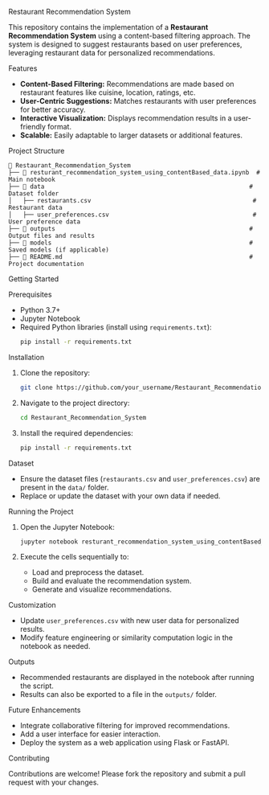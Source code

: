 Restaurant Recommendation System

This repository contains the implementation of a **Restaurant Recommendation System** using a content-based filtering approach. The system is designed to suggest restaurants based on user preferences, leveraging restaurant data for personalized recommendations.

Features

- **Content-Based Filtering:** Recommendations are made based on restaurant features like cuisine, location, ratings, etc.
- **User-Centric Suggestions:** Matches restaurants with user preferences for better accuracy.
- **Interactive Visualization:** Displays recommendation results in a user-friendly format.
- **Scalable:** Easily adaptable to larger datasets or additional features.

 Project Structure

```
📂 Restaurant_Recommendation_System
├── 📄 resturant_recommendation_system_using_contentBased_data.ipynb  # Main notebook
├── 📂 data                                                         # Dataset folder
│   ├── restaurants.csv                                             # Restaurant data
│   ├── user_preferences.csv                                        # User preference data
├── 📂 outputs                                                      # Output files and results
├── 📂 models                                                       # Saved models (if applicable)
├── 📄 README.md                                                    # Project documentation
```

Getting Started

Prerequisites

- Python 3.7+
- Jupyter Notebook
- Required Python libraries (install using `requirements.txt`):
  ```bash
  pip install -r requirements.txt
  ```

Installation

1. Clone the repository:
   ```bash
   git clone https://github.com/your_username/Restaurant_Recommendation_System.git
   ```

2. Navigate to the project directory:
   ```bash
   cd Restaurant_Recommendation_System
   ```

3. Install the required dependencies:
   ```bash
   pip install -r requirements.txt
   ```

Dataset

- Ensure the dataset files (`restaurants.csv` and `user_preferences.csv`) are present in the `data/` folder.
- Replace or update the dataset with your own data if needed.

Running the Project

1. Open the Jupyter Notebook:
   ```bash
   jupyter notebook resturant_recommendation_system_using_contentBased_data.ipynb
   ```

2. Execute the cells sequentially to:
   - Load and preprocess the dataset.
   - Build and evaluate the recommendation system.
   - Generate and visualize recommendations.

Customization

- Update `user_preferences.csv` with new user data for personalized results.
- Modify feature engineering or similarity computation logic in the notebook as needed.

 Outputs

- Recommended restaurants are displayed in the notebook after running the script.
- Results can also be exported to a file in the `outputs/` folder.

 Future Enhancements

- Integrate collaborative filtering for improved recommendations.
- Add a user interface for easier interaction.
- Deploy the system as a web application using Flask or FastAPI.

 Contributing

Contributions are welcome! Please fork the repository and submit a pull request with your changes.
